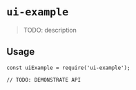 # `ui-example`

> TODO: description

## Usage

```
const uiExample = require('ui-example');

// TODO: DEMONSTRATE API
```
